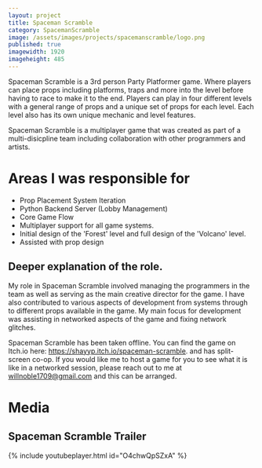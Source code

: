 ```yaml
---
layout: project
title: Spaceman Scramble
category: SpacemanScramble
image: /assets/images/projects/spacemanscramble/logo.png
published: true
imagewidth: 1920
imageheight: 485
---
```


Spaceman Scramble is a 3rd person Party Platformer game. Where players can place props including platforms, traps and more into the level before having to race to make it to the end. Players can play in four different levels with a general range of props and a unique set of props for each level. Each level also has its own unique mechanic and level features.

Spaceman Scramble is a multiplayer game that was created as part of a multi-disicpline team including collaboration with other programmers and artists.

# Areas I was responsible for
* Prop Placement System Iteration
* Python Backend Server (Lobby Management)
* Core Game Flow
* Multiplayer support for all game systems.
* Initial design of the 'Forest' level and full design of the 'Volcano' level.
* Assisted with prop design

## Deeper explanation of the role.
My role in Spaceman Scramble involved managing the programmers in the team as well as serving as the main creative director for the game. I have also contributed to various aspects of development from systems through to different props available in the game. My main focus for development was assisting in networked aspects of the game and fixing network glitches.

Spaceman Scramble has been taken offline. You can find the game on Itch.io here: https://shayyp.itch.io/spaceman-scramble. and has split-screen co-op. If you would like me to host a game for you to see what it is like in a networked session, please reach out to me at willnoble1709@gmail.com and this can be arranged.

# Media

## Spaceman Scramble Trailer

{% include youtubeplayer.html id="O4chwQpSZxA" %}


